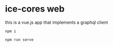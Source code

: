# ice-cores web #

this is a vue.js app that implements a graphql client

```
npm i
```

```
npm run serve
```
